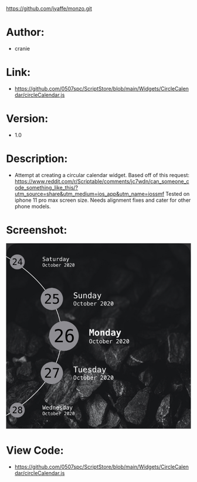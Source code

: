 https://github.com/jyaffe/monzo.git

# Author: 
- cranie
# Link:
- https://github.com/0507spc/ScriptStore/blob/main/Widgets/CircleCalendar/circleCalendar.js
# Version:
- 1.0
# Description:
- Attempt at creating a circular calendar widget. Based off of this request: https://www.reddit.com/r/Scriptable/comments/jc7wdn/can_someone_code_something_like_this/?utm_source=share&utm_medium=ios_app&utm_name=iossmf Tested on iphone 11 pro max screen size. Needs alignment fixes and cater for other phone models.
# Screenshot:
![Large Widget](https://github.com/0507spc/ScriptStore/blob/main/Widgets/CircleCalendar/Large.jpg?raw=true)
# View Code:
- https://github.com/0507spc/ScriptStore/blob/main/Widgets/CircleCalendar/circleCalendar.js
